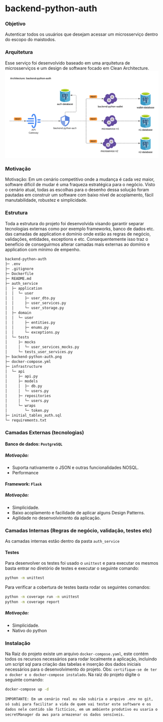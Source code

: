 # backend-python-auth
### Objetivo
Autenticar todos os usuários que desejam acessar um microsserviço dentro do escopo do maistodos.

### Arquitetura
Esse serviço foi desenvolvido baseado em uma arquitetura de microsserviços e um design de software focado em Clean Architecture.
![arquitetura-backend-python-auth](backend-python-auth.png)

### Motivação
Motivação: Em um cenário competitivo onde a mudança é cada vez maior, software difícil de mudar é uma fraqueza estratégica para o negócio. Visto o cenário atual, todas as escolhas para o desenho dessa solução foram pautadas em construir um software com baixo nível de acoplamento, fácil manutabilidade, robustez e simplicidade.

### Estrutura
Toda a estrutura do projeto foi desenvolvida visando garantir separar tecnologias externas como por exemplo frameworks, banco de dados etc. das camadas de application e domínio onde estão as regras de negócio, validações, entidades, exceptions e etc. Consequentemente isso traz o benefício de conseguirmos alterar camadas mais externas ao domínio e application com mínimo de empenho.
```
backend-python-auth
├─ .env
├─ .gitignore
├─ Dockerfile
├─ README.md
├─ auth_service
│  ├─ application
│  │  └─ user
│  │     ├─ user_dto.py
│  │     ├─ user_services.py
│  │     └─ user_storage.py
│  ├─ domain
│  │  └─ user
│  │     ├─ entities.py
│  │     ├─ enums.py
│  │     └─ exceptions.py
│  └─ tests
│     ├─ mocks
│     │  └─ user_services_mocks.py
│     └─ tests_user_services.py
├─ backend-python-auth.png
├─ docker-compose.yml
├─ infrastructure
│  └─ api
│     ├─ api.py
│     ├─ models
│     │  ├─ db.py
│     │  └─ users.py
│     ├─ repositories
│     │  └─ users.py
│     └─ wraps
│        └─ token.py
├─ initial_tables_auth.sql
└─ requirements.txt
```
### Camadas Externas (tecnologias)
#### Banco de dados: `PostgreSQL`
##### Motivação:
* Suporta nativamente o JSON e outras funcionalidades NOSQL.
* Performance

#### Framework: `Flask`
##### Motivação:
* Simplicidade.
* Baixo acoplamento e facilidade de aplicar alguns Design Patterns.
* Agilidade no desenvolvimento da aplicação.

### Camadas Internas (Regras de negócio, validação, testes etc)
As camadas internas estão dentro da pasta `auth_service`

#### Testes
Para desenvolver os testes foi usado o `unittest` e para executar os mesmos basta entrar no diretório de testes e executar o seguinte comando:
```sh
python -m unittest
```
Para verificar a cobertura de testes basta rodar os seguintes comandos:
```sh
python -m coverage run -m unittest
python -m coverage report
```
##### Motivação:
* Simplicidade.
* Nativo do python

### Instalação
Na Raiz do projeto existe um arquivo `docker-compose.yaml`, este contém todos os recursos necessários para rodar localmente a aplicação, incluindo um script sql para criação das tabelas e inserção dos dados iniciais necessários para o desenvolvimento do projeto.
Obs: `certifique-se de ter o docker e o docker-compose instalado`.
Na raiz do projeto digite o seguinte comando:
```sh
docker-compose up -d
```
`IMPORTANTE: Em um cenário real eu não subiria o arquivo .env no git, só subi para facilitar a vida de quem vai testar este software e os dados nele contido são fictícios, em um ambiente produtivo eu usaria o secretManager da aws para armazenar os dados sensíveis.`

